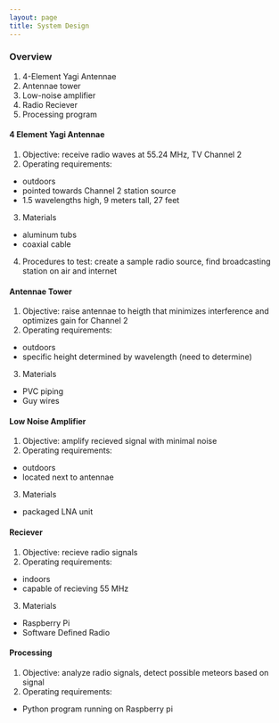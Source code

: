 ```yaml
---
layout: page
title: System Design
---
```


### Overview

1. 4-Element Yagi Antennae
2. Antennae tower
3. Low-noise amplifier
4. Radio Reciever
5. Processing program

#### 4 Element Yagi Antennae
1. Objective: receive radio waves at 55.24 MHz, TV Channel 2
2. Operating requirements: 
* outdoors
* pointed towards Channel 2 station source
* 1.5 wavelengths high, 9 meters tall, 27 feet
3. Materials
* aluminum tubs
* coaxial cable
4. Procedures to test: create a sample radio source, find broadcasting station on air and internet

#### Antennae Tower
1. Objective: raise antennae to heigth that minimizes interference and optimizes gain for Channel 2
2. Operating requirements: 
* outdoors
* specific height determined by wavelength (need to determine)
3. Materials
* PVC piping
* Guy wires

#### Low Noise Amplifier
1. Objective: amplify recieved signal with minimal noise
2. Operating requirements: 
* outdoors
* located next to antennae
3. Materials
* packaged LNA unit

#### Reciever
1. Objective: recieve radio signals
2. Operating requirements: 
* indoors
* capable of recieving 55 MHz
3. Materials
* Raspberry Pi
* Software Defined Radio 

#### Processing
1. Objective: analyze radio signals, detect possible meteors based on signal
2. Operating requirements: 
* Python program running on Raspberry pi
